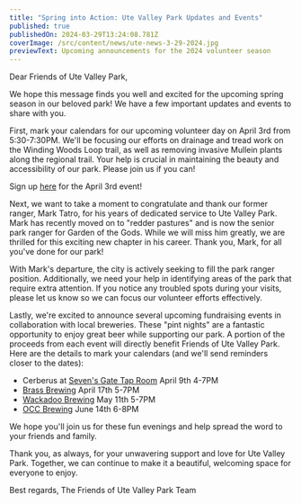 ```yaml
---
title: "Spring into Action: Ute Valley Park Updates and Events"
published: true
publishedOn: 2024-03-29T13:24:08.781Z
coverImage: /src/content/news/ute-news-3-29-2024.jpg
previewText: Upcoming announcements for the 2024 volunteer season
---
```

Dear Friends of Ute Valley Park,

We hope this message finds you well and excited for the upcoming spring season in our beloved park! We have a few important updates and events to share with you.

First, mark your calendars for our upcoming volunteer day on April 3rd from 5:30-7:30PM. We'll be focusing our efforts on drainage and tread work on the Winding Woods Loop trail, as well as removing invasive Mullein plants along the regional trail. Your help is crucial in maintaining the beauty and accessibility of our park. Please join us if you can! 

Sign up [here](https://cerv.is/0132x4184) for the April 3rd event!

Next, we want to take a moment to congratulate and thank our former ranger, Mark Tatro, for his years of dedicated service to Ute Valley Park. Mark has recently moved on to "redder pastures" and is now the senior park ranger for Garden of the Gods. While we will miss him greatly, we are thrilled for this exciting new chapter in his career. Thank you, Mark, for all you've done for our park!

With Mark's departure, the city is actively seeking to fill the park ranger position. Additionally, we need your help in identifying areas of the park that require extra attention. If you notice any troubled spots during your visits, please let us know so we can focus our volunteer efforts effectively.

Lastly, we're excited to announce several upcoming fundraising events in collaboration with local breweries. These "pint nights" are a fantastic opportunity to enjoy great beer while supporting our park. A portion of the proceeds from each event will directly benefit Friends of Ute Valley Park. Here are the details to mark your calendars (and we'll send reminders closer to the dates):

* Cerberus at [Seven's Gate Tap Room](https://maps.app.goo.gl/B91xhWHEQrN3oDZp9) April 9th 4-7PM
* [B﻿rass Brewing](https://maps.app.goo.gl/sDssNPn4tA9NnK1fA) April 17th 5-7PM
* [W﻿ackadoo Brewing](https://maps.app.goo.gl/nH6eiqeStqgzvdbFA) May 11th 5-7PM
* [O﻿CC Brewing](https://maps.app.goo.gl/J5QY6TCwBgumGcoM6) June 14th 6-8PM

We hope you'll join us for these fun evenings and help spread the word to your friends and family.

Thank you, as always, for your unwavering support and love for Ute Valley Park. Together, we can continue to make it a beautiful, welcoming space for everyone to enjoy.

Best regards, The Friends of Ute Valley Park Team